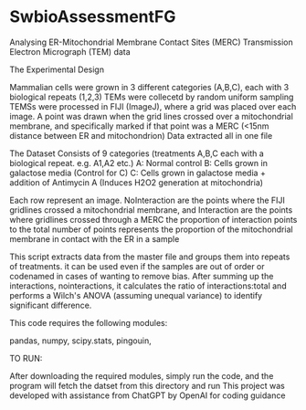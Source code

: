 # SwbioAssessmentFG
 
Analysing ER-Mitochondrial Membrane Contact Sites (MERC) Transmission Electron Micrograph (TEM) data 

The Experimental Design

Mammalian cells were grown in 3 different categories (A,B,C), each with 3 biological repeats (1,2,3)
TEMs were collecetd by random uniform sampling
TEMSs were processed in FIJI (ImageJ), where a grid was placed over each image.
A point was drawn when the grid lines crossed over a mitochondrial membrane, and specifically marked if that point was a MERC (<15nm distance between ER and mitochondrion)
Data extracted all in one file

The Dataset
Consists of 9 categories (treatments A,B,C each with a biological repeat. e.g. A1,A2 etc.)
A: Normal control
B: Cells grown in galactose media (Control for C)
C: Cells grown in galactose media + addition of Antimycin A (Induces H2O2 generation at mitochondria)

Each row represent an image. NoInteraction are the points where the FIJI gridlines crossed a mitochondrial membrane, and Interaction are the points where gridlines crossed through a MERC
the proportion of interaction points to the total number of points represents the proportion of the mitochondrial membrane in contact with the ER in a sample

This script extracts data from the master file and groups them into repeats of treatments. it can be used even if the samples are out of order or codenamed in cases of wanting to remove bias. After summing up the interactions, nointeractions, it calculates the ratio of interactions:total and performs a Wilch's ANOVA (assuming unequal variance) to identify significant difference.

This code requires the following modules:

pandas,
numpy,
scipy.stats,
pingouin,

TO RUN:

After downloading the required modules, simply run the code, and the program will fetch the datset from this directory and run
This project was developed with assistance from ChatGPT by OpenAI for coding guidance
